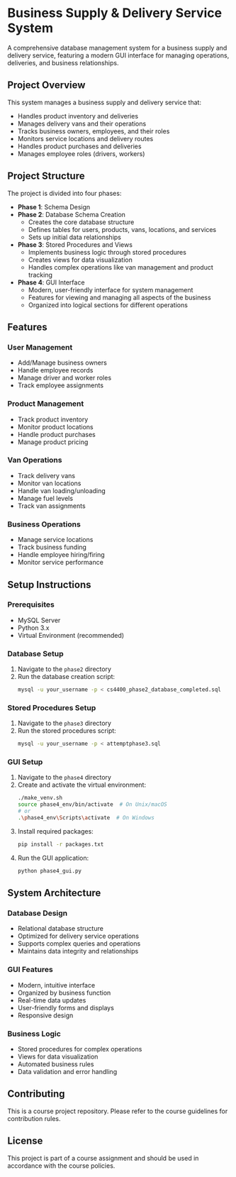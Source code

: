 # Business Supply & Delivery Service System

A comprehensive database management system for a business supply and delivery service, featuring a modern GUI interface for managing operations, deliveries, and business relationships.

## Project Overview

This system manages a business supply and delivery service that:
- Handles product inventory and deliveries
- Manages delivery vans and their operations
- Tracks business owners, employees, and their roles
- Monitors service locations and delivery routes
- Handles product purchases and deliveries
- Manages employee roles (drivers, workers)

## Project Structure

The project is divided into four phases:

- **Phase 1**: Schema Design
- **Phase 2**: Database Schema Creation
  - Creates the core database structure
  - Defines tables for users, products, vans, locations, and services
  - Sets up initial data relationships
- **Phase 3**: Stored Procedures and Views
  - Implements business logic through stored procedures
  - Creates views for data visualization
  - Handles complex operations like van management and product tracking
- **Phase 4**: GUI Interface
  - Modern, user-friendly interface for system management
  - Features for viewing and managing all aspects of the business
  - Organized into logical sections for different operations

## Features

### User Management
- Add/Manage business owners
- Handle employee records
- Manage driver and worker roles
- Track employee assignments

### Product Management
- Track product inventory
- Monitor product locations
- Handle product purchases
- Manage product pricing

### Van Operations
- Track delivery vans
- Monitor van locations
- Handle van loading/unloading
- Manage fuel levels
- Track van assignments

### Business Operations
- Manage service locations
- Track business funding
- Handle employee hiring/firing
- Monitor service performance

## Setup Instructions

### Prerequisites
- MySQL Server
- Python 3.x
- Virtual Environment (recommended)

### Database Setup
1. Navigate to the `phase2` directory
2. Run the database creation script:
   ```bash
   mysql -u your_username -p < cs4400_phase2_database_completed.sql
   ```

### Stored Procedures Setup
1. Navigate to the `phase3` directory
2. Run the stored procedures script:
   ```bash
   mysql -u your_username -p < attemptphase3.sql
   ```

### GUI Setup
1. Navigate to the `phase4` directory
2. Create and activate the virtual environment:
   ```bash
   ./make_venv.sh
   source phase4_env/bin/activate  # On Unix/macOS
   # or
   .\phase4_env\Scripts\activate  # On Windows
   ```
3. Install required packages:
   ```bash
   pip install -r packages.txt
   ```
4. Run the GUI application:
   ```bash
   python phase4_gui.py
   ```

## System Architecture

### Database Design
- Relational database structure
- Optimized for delivery service operations
- Supports complex queries and operations
- Maintains data integrity and relationships

### GUI Features
- Modern, intuitive interface
- Organized by business function
- Real-time data updates
- User-friendly forms and displays
- Responsive design

### Business Logic
- Stored procedures for complex operations
- Views for data visualization
- Automated business rules
- Data validation and error handling

## Contributing
This is a course project repository. Please refer to the course guidelines for contribution rules.

## License
This project is part of a course assignment and should be used in accordance with the course policies. 
